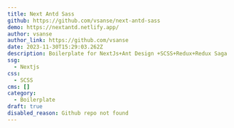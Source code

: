 ```yaml
---
title: Next Antd Sass
github: https://github.com/vsanse/next-antd-sass
demo: https://nextantd.netlify.app/
author: vsanse
author_link: https://github.com/vsanse
date: 2023-11-30T15:29:03.262Z
description: Boilerplate for NextJs+Ant Design +SCSS+Redux+Redux Saga
ssg:
  - Nextjs
css:
  - SCSS
cms: []
category:
  - Boilerplate
draft: true
disabled_reason: Github repo not found
---
```

